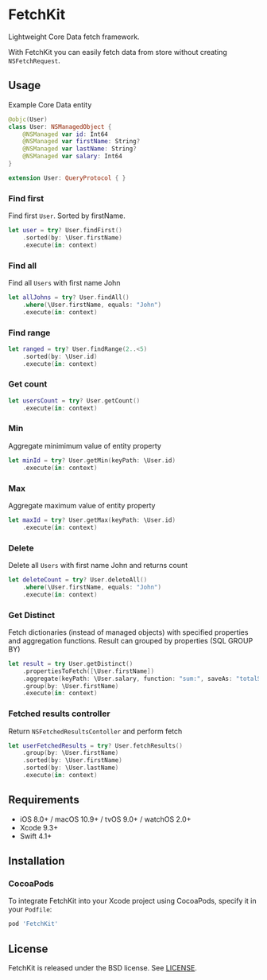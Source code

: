 # FetchKit

Lightweight Core Data fetch framework.

With FetchKit you can easily fetch data from store without creating `NSFetchRequest`.

## Usage
Example Core Data entity
```swift
@objc(User)
class User: NSManagedObject {
    @NSManaged var id: Int64
    @NSManaged var firstName: String?
    @NSManaged var lastName: String?
    @NSManaged var salary: Int64
}

extension User: QueryProtocol { }
```

### Find first
Find first `User`. Sorted by firstName.
```swift
let user = try? User.findFirst()
    .sorted(by: \User.firstName)
    .execute(in: context)
```

### Find all
Find all `Users` with first name John
```swift
let allJohns = try? User.findAll()
    .where(\User.firstName, equals: "John")
    .execute(in: context)
```

### Find range
```swift
let ranged = try? User.findRange(2..<5)
    .sorted(by: \User.id)
    .execute(in: context)
```

### Get count
```swift
let usersCount = try? User.getCount()
    .execute(in: context)
```

### Min
Aggregate minimimum value of entity property
```swift
let minId = try? User.getMin(keyPath: \User.id)
    .execute(in: context)
```

### Max
Aggregate maximum value of entity property
```swift
let maxId = try? User.getMax(keyPath: \User.id)
    .execute(in: context)
```

### Delete
Delete all `Users` with first name John and returns count
```swift
let deleteCount = try? User.deleteAll()
    .where(\User.firstName, equals: "John")
    .execute(in: context)
```

### Get Distinct
Fetch dictionaries (instead of managed objects) with specified properties and aggregation functions.
Result can grouped by properties (SQL GROUP BY)
```swift
let result = try User.getDistinct()
    .propertiesToFetch([\User.firstName])
    .aggregate(keyPath: \User.salary, function: "sum:", saveAs: "totalSalary")
    .group(by: \User.firstName)
    .execute(in: context)
```

### Fetched results controller
Return `NSFetchedResultsContoller` and perform fetch
```swift
let userFetchedResults = try? User.fetchResults()
    .group(by: \User.firstName)
    .sorted(by: \User.firstName)
    .sorted(by: \User.lastName)
    .execute(in: context)
```

## Requirements

- iOS 8.0+ / macOS 10.9+ / tvOS 9.0+ / watchOS 2.0+
- Xcode 9.3+
- Swift 4.1+

## Installation

### CocoaPods
To integrate FetchKit into your Xcode project using CocoaPods, specify it in your `Podfile`:

```ruby
pod 'FetchKit'
```

## License
FetchKit is released under the BSD license. See [LICENSE](LICENSE).
